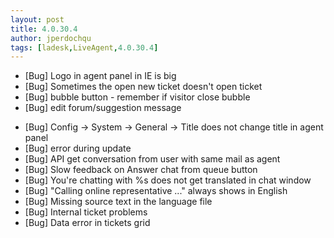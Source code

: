 ```yaml
---
layout: post
title: 4.0.30.4
author: jperdochqu
tags: [ladesk,LiveAgent,4.0.30.4]
---
```


- [Bug] Logo in agent panel in IE is big
- [Bug] Sometimes the open new ticket doesn't open ticket
- [Bug] bubble button - remember if visitor close bubble
- [Bug] edit forum/suggestion message

<!--more-->

- [Bug] Config -&gt; System -&gt; General -&gt; Title does not change title in agent panel
- [Bug] error during update
- [Bug] API get conversation from user with same mail as agent
- [Bug] Slow feedback on Answer chat from queue button
- [Bug] You're chatting with %s does not get translated in chat window
- [Bug] &quot;Calling online representative ...&quot; always shows in English
- [Bug] Missing source text in the language file
- [Bug] Internal ticket problems
- [Bug] Data error in tickets grid
